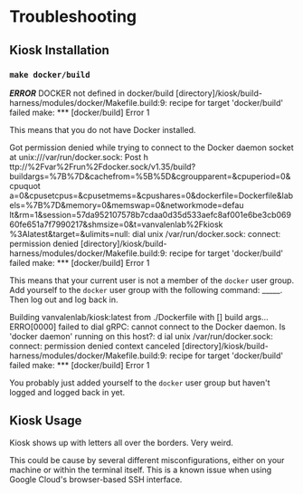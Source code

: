 # Troubleshooting

## Kiosk Installation


### `make docker/build`

___ERROR___
DOCKER not defined in docker/build
[directory]/kiosk/build-harness/modules/docker/Makefile.build:9: recipe for target 'docker/build' failed
make: \*\*\* [docker/build] Error 1

This means that you do not have Docker installed.


Got permission denied while trying to connect to the Docker daemon socket at unix:///var/run/docker.sock: Post h
ttp://%2Fvar%2Frun%2Fdocker.sock/v1.35/build?buildargs=%7B%7D&cachefrom=%5B%5D&cgroupparent=&cpuperiod=0&cpuquot
a=0&cpusetcpus=&cpusetmems=&cpushares=0&dockerfile=Dockerfile&labels=%7B%7D&memory=0&memswap=0&networkmode=defau
lt&rm=1&session=57da952107578b7cdaa0d35d533aefc8af001e6be3cb06960fe651a7f7990217&shmsize=0&t=vanvalenlab%2Fkiosk
%3Alatest&target=&ulimits=null: dial unix /var/run/docker.sock: connect: permission denied
[directory]/kiosk/build-harness/modules/docker/Makefile.build:9: recipe for target 'docker/build' failed
make: \*\*\* [docker/build] Error 1

This means that your current user is not a member of the `docker` user group. Add yourself to the `docker` user group with the following command: _____. Then log out and log back in.


Building vanvalenlab/kiosk:latest from ./Dockerfile with [] build args...
ERRO[0000] failed to dial gRPC: cannot connect to the Docker daemon. Is 'docker daemon' running on this host?: d
ial unix /var/run/docker.sock: connect: permission denied 
context canceled
[directory]/kiosk/build-harness/modules/docker/Makefile.build:9: recipe for target 'docker/build' failed
make: \*\*\* [docker/build] Error 1

You probably just added yourself to the `docker` user group but haven't logged and logged back in yet. 


## Kiosk Usage

Kiosk shows up with letters all over the borders. Very weird.

This could be cause by several different misconfigurations, either on your machine or within the terminal itself. This is a known issue when using Google Cloud's browser-based SSH interface.
